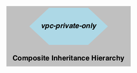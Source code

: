 ![composite inheritance hierarchy](https://raw.githubusercontent.com/CloudCoreo/vpc-private-only/master/images/hierarchy.png "composite inheritance hierarchy")
